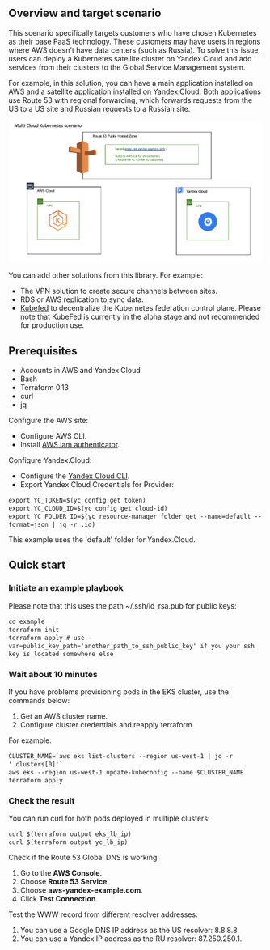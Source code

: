 
## Overview and target scenario 
This scenario specifically targets customers who have chosen Kubernetes as their base PaaS technology. These customers may have users in regions where AWS doesn't have data centers (such as Russia). To solve this issue, users can deploy a Kubernetes satellite cluster on Yandex.Cloud and add services from their clusters to the Global Service Management system.

For example, in this solution, you can have a main application installed on AWS and a satellite application installed on Yandex.Cloud. Both applications use Route 53 with regional forwarding, which forwards requests from the US to a US site and Russian requests to a Russian site.


![Replication Diagram](Diagram.png "Replication Diagram")


You can add other solutions from this library. For example:
- The VPN solution to create secure channels between sites.
- RDS or AWS replication to sync data.
- [Kubefed](https://github.com/kubernetes-sigs/kubefed) to decentralize the Kubernetes federation control plane. Please note that KubeFed is currently in the alpha stage and not recommended for production use.


## Prerequisites

- Accounts in AWS and Yandex.Cloud
- Bash
- Terraform 0.13
- curl
- jq

Configure the AWS site:
- Configure AWS CLI.
- Install [AWS iam authenticator](https://docs.aws.amazon.com/eks/latest/userguide/install-aws-iam-authenticator.html).

Configure Yandex.Cloud:
- Configure the [Yandex Cloud CLI](https://cloud.yandex.com/docs/cli/quickstart).
- Export Yandex Cloud Credentials for Provider:

```
export YC_TOKEN=$(yc config get token)
export YC_CLOUD_ID=$(yc config get cloud-id)
export YC_FOLDER_ID=$(yc resource-manager folder get --name=default --format=json | jq -r .id)
```
This example uses the 'default' folder for Yandex.Cloud.  


## Quick start


### Initiate an example playbook 


Please note that this uses the path ~/.ssh/id_rsa.pub for public keys:

```
cd example
terraform init
terraform apply # use -var=public_key_path='another_path_to_ssh_public_key' if you your ssh key is located somewhere else
```


### Wait about 10 minutes

If you have problems provisioning pods in the EKS cluster, use the commands below:


1) Get an AWS cluster name.
2) Configure cluster credentials and reapply terraform.

For example:
```
CLUSTER_NAME=`aws eks list-clusters --region us-west-1 | jq -r '.clusters[0]'`
aws eks --region us-west-1 update-kubeconfig --name $CLUSTER_NAME
terraform apply
```

### Check the result


You can run curl for both pods deployed in multiple clusters:

```
curl $(terraform output eks_lb_ip)
curl $(terraform output yc_lb_ip)
```

Check if the Route 53 Global DNS is working:

1) Go to the **AWS Console**.
2) Choose **Route 53 Service**.
3) Choose **aws-yandex-example.com**.
4) Click **Test Connection**.

Test the WWW record from different resolver addresses:

1) You can use a Google DNS IP address as the US resolver: 8.8.8.8.
2) You can use a Yandex IP address as the RU resolver: 87.250.250.1.
